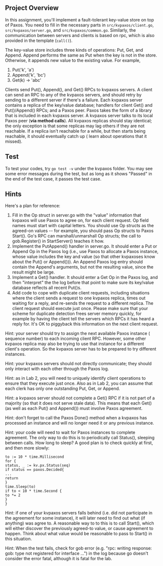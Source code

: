 

## Project Overview
In this assignment, you'll implement a fault-tolerant key-value store on 
top of Paxos. You need to fill in the necessary parts in `src/kvpaxos/client.go`, 
`src/kvpaxos/server.go`, and `src/kvpaxos/common.go`. Similarly, the 
communication between servers and clients is based on rpc, which is also 
provided in the template (`call()`).

The key-value store includes three kinds of operations: Put, Get, and Append.
Append performs the same as Put when the key is not in the store.
Otherwise, it appends new value to the existing value. For example,
1. Put('k', 'a')
2. Append('k', 'bc')
3. Get(k) -> 'abc'

Clients send Put(), Append(), and Get() RPCs to kvpaxos servers. A client can
send an RPC to any of the kvpaxos servers, and should retry by sending to a
different server if there's a failure. Each kvpaxos server contains a replica of
the key/value database; handlers for client Get() and Put()/Append() RPCs; and a
Paxos peer. Paxos takes the form of a library that is included in each kvpaxos
server. A kvpaxos server talks to its local Paxos peer (**via method calls**).
All kvpaxos replicas should stay identical; the only exception is that some
replicas may lag others if they are not reachable. If a replica isn't reachable
for a while, but then starts being reachable, it should eventually catch up (
learn about operations that it missed).

## Test
To test your codes, try `go test -v` under the kvpaxos folder. You may see some 
error messages during the test, but as long as it shows "Passed" in the end 
of the test case, it passes the test case.

## Hints
Here's a plan for reference:

1. Fill in the Op struct in server.go with the "value" information that kvpaxos
   will use Paxos to agree on, for each client request. Op field names must
   start with capital letters. You should use Op structs as the agreed-on values
   -- for example, you should pass Op structs to Paxos Start(). Go's RPC can
   marshall/unmarshall Op structs; the call to gob.Register() in StartServer()
   teaches it how.
2. Implement the PutAppend() handler in server.go. It should enter a Put or
   Append Op in the Paxos log (i.e., use Paxos to allocate a Paxos instance,
   whose value includes the key and value (so that other kvpaxoses know about
   the Put() or Append())). An Append Paxos log entry should contain the
   Append's arguments, but not the resulting value, since the result might be
   large.
3. Implement a Get() handler. It should enter a Get Op in the Paxos log, and
   then "interpret" the the log before that point to make sure its key/value
   database reflects all recent Put()s.
4. Add code to cope with duplicate client requests, including situations where
   the client sends a request to one kvpaxos replica, times out waiting for a
   reply, and re-sends the request to a different replica. The client request
   should execute just once. Please make sure that your scheme for duplicate
   detection frees server memory quickly, for example by having the client tell
   the servers which RPCs it has heard a reply for. It's OK to piggyback this
   information on the next client request.

Hint: your server should try to assign the next available Paxos instance (
sequence number) to each incoming client RPC. However, some other kvpaxos
replica may also be trying to use that instance for a different client's
operation. So the kvpaxos server has to be prepared to try different instances.

Hint: your kvpaxos servers should not directly communicate; they should only
interact with each other through the Paxos log.

Hint: as in Lab 2, you will need to uniquely identify client operations to
ensure that they execute just once. Also as in Lab 2, you can assume that each
clerk has only one outstanding Put, Get, or Append.

Hint: a kvpaxos server should not complete a Get() RPC if it is not part of a
majority (so that it does not serve stale data). This means that each Get() (as
well as each Put() and Append()) must involve Paxos agreement.

Hint: don't forget to call the Paxos Done() method when a kvpaxos has processed
an instance and will no longer need it or any previous instance.

Hint: your code will need to wait for Paxos instances to complete agreement. The
only way to do this is to periodically call Status(), sleeping between calls.
How long to sleep? A good plan is to check quickly at first, and then more
slowly:
```
to := 10 * time.Millisecond
for {
status, _ := kv.px.Status(seq)
if status == paxos.Decided{
...
return
}
time.Sleep(to)
if to < 10 * time.Second {
to *= 2
}
}
```
Hint: if one of your kvpaxos servers falls behind (i.e. did not participate in
the agreement for some instance), it will later need to find out what (if
anything) was agree to. A reasonable way to to this is to call Start(), which
will either discover the previously agreed-to value, or cause agreement to
happen. Think about what value would be reasonable to pass to Start() in this
situation.

Hint: When the test fails, check for gob error (e.g. "rpc: writing response:
gob: type not registered for interface ...") in the log because go doesn't
consider the error fatal, although it is fatal for the lab.


